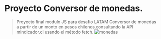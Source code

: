 # Proyecto Conversor de monedas.
> Proyecto final modulo JS para desafio LATAM
> Conversor de monedas a partir de un monto en pesos chilenos.consultando la API mindicador.cl usando el método fetch.
![monedas](https://github.com/EdgardJonh/Proyecto_Conversor_Monedas/assets/49925284/bf867831-0d72-46b5-b5ac-e4ce2e00ae77)
